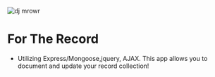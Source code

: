 ![dj mrowr](https://media.giphy.com/media/t7MWRoExDRF72/giphy.gif)
# For The Record
- Utilizing Express/Mongoose,jquery, AJAX. This app allows you to document and update your record collection!

